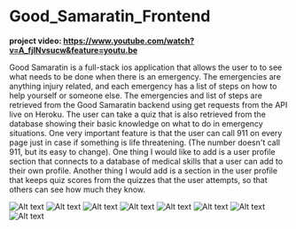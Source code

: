 # Good_Samaratin_Frontend

**project video: https://www.youtube.com/watch?v=A_fjINvsucw&feature=youtu.be**

Good Samaratin is a full-stack ios application that allows the user to to see what needs to be done when there is an emergency.
The emergencies are anything injury related, and each emergency has a list of steps on how to help yourself or someone else.
The emergencies and list of steps are retrieved from the Good Samaratin backend using get requests from the API live on Heroku.
The user can take a quiz that is also retrieved from the database showing their basic knowledge on what to do in emergency situations.
One very important feature is that the user can call 911 on every page just in case if something is life threatening. (The number
doesn't call 911, but its easy to change).
One thing I would like to add is a user profile section that connects to a database of medical skills that a user can add to their own profile.
Another thing I would add is a section in the user profile that keeps quiz scores from the quizzes that the user attempts, so that others can see how much they know.

![Alt text](/screenshots/pic1.png?raw=true "Optional Title")
![Alt text](/screenshots/pic2.png?raw=true "Optional Title")
![Alt text](/screenshots/pic3.png?raw=true "Optional Title")
![Alt text](/screenshots/pic4.png?raw=true "Optional Title")
![Alt text](/screenshots/pic5.png?raw=true "Optional Title")
![Alt text](/screenshots/pic6.png?raw=true "Optional Title")
![Alt text](/screenshots/pic7.png?raw=true "Optional Title")
![Alt text](/screenshots/pic8.png?raw=true "Optional Title")
